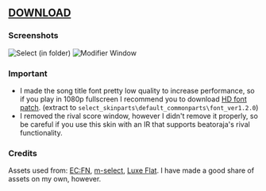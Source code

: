 ## [DOWNLOAD](https://github.com/nonameorous/nonameorous-select/archive/refs/heads/main.zip)

### Screenshots
![Select (in folder)](https://i.ibb.co/symz7mW/20240911-220927-LR2oraja-Music-Select.png)
![Modifier Window](https://i.ibb.co/d7Dv7pg/20240911-221055-LR2oraja-Music-Select.png)

### Important
- I made the song title font pretty low quality to increase performance, so if you play in 1080p fullscreen I recommend you to download [HD font patch](https://drive.google.com/file/d/1hnXxoSQOlI9zzyoonM7xBF9KQ4NLoLe_/view?usp=drive_link). (extract to `select_skinparts\default_commonparts\font_ver1.2.0`)
- I removed the rival score window, however I didn't remove it properly, so be careful if you use this skin with an IR that supports beatoraja's rival functionality.

### Credits
Assets used from: [EC:FN](https://kaidou0912.hatenablog.com/entry/2024/01/28/201152), [m-select](https://drive.google.com/drive/u/0/folders/1ugqMTKVnSIlYY8VT8F615DzbvqNfJDak), [Luxe Flat](https://note.com/egret_sb/n/nf49aeb476f55). I have made a good share of assets on my own, however.
